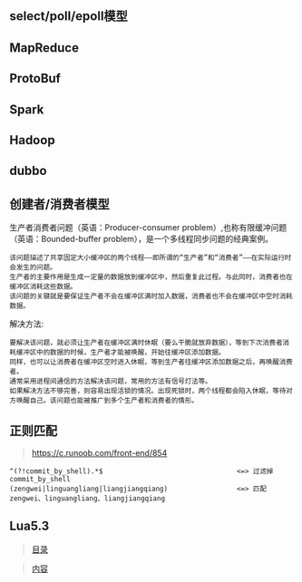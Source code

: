 ## select/poll/epoll模型

## MapReduce

## ProtoBuf

## Spark

## Hadoop

## dubbo

## 创建者/消费者模型

生产者消费者问题（英语：Producer-consumer problem）,也称有限缓冲问题（英语：Bounded-buffer problem），是一个多线程同步问题的经典案例。

	该问题描述了共享固定大小缓冲区的两个线程——即所谓的“生产者”和“消费者”——在实际运行时会发生的问题。
	生产者的主要作用是生成一定量的数据放到缓冲区中，然后重复此过程。与此同时，消费者也在缓冲区消耗这些数据。
	该问题的关键就是要保证生产者不会在缓冲区满时加入数据，消费者也不会在缓冲区中空时消耗数据。

解决方法:

	要解决该问题，就必须让生产者在缓冲区满时休眠（要么干脆就放弃数据），等到下次消费者消耗缓冲区中的数据的时候，生产者才能被唤醒，开始往缓冲区添加数据。
	同样，也可以让消费者在缓冲区空时进入休眠，等到生产者往缓冲区添加数据之后，再唤醒消费者。
	通常采用进程间通信的方法解决该问题，常用的方法有信号灯法等。
	如果解决方法不够完善，则容易出现活锁的情况。出现死锁时，两个线程都会陷入休眠，等待对方唤醒自己。该问题也能被推广到多个生产者和消费者的情形。

## 正则匹配

> https://c.runoob.com/front-end/854

	^(?!commit_by_shell).*$									<=> 过滤掉commit_by_shell
	(zengwei|linguangliang|liangjiangqiang)					<=> 匹配zengwei、linguangliang、liangjiangqiang

## Lua5.3

> [目录](http://cloudwu.github.io/lua53doc/contents.html)


> [内容](http://cloudwu.github.io/lua53doc/manual.html)